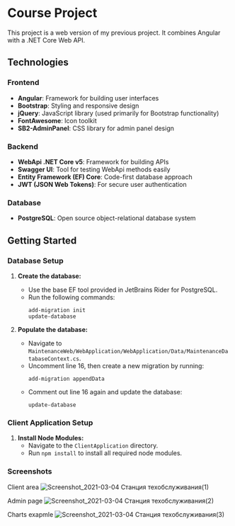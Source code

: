 # Course Project

This project is a web version of my previous project. It combines Angular with a .NET Core Web API.

## Technologies

### Frontend
- **Angular**: Framework for building user interfaces
- **Bootstrap**: Styling and responsive design
- **jQuery**: JavaScript library (used primarily for Bootstrap functionality)
- **FontAwesome**: Icon toolkit
- **SB2-AdminPanel**: CSS library for admin panel design

### Backend
- **WebApi .NET Core v5**: Framework for building APIs
- **Swagger UI**: Tool for testing WebApi methods easily
- **Entity Framework (EF) Core**: Code-first database approach
- **JWT (JSON Web Tokens)**: For secure user authentication

### Database
- **PostgreSQL**: Open source object-relational database system

## Getting Started

### Database Setup

1. **Create the database:**
   - Use the base EF tool provided in JetBrains Rider for PostgreSQL.
   - Run the following commands:
     ```
     add-migration init
     update-database
     ```

2. **Populate the database:**
   - Navigate to `MaintenanceWeb/WebApplication/WebApplication/Data/MaintenanceDatabaseContext.cs`.
   - Uncomment line 16, then create a new migration by running:
     ```
     add-migration appendData
     ```
   - Comment out line 16 again and update the database:
     ```
     update-database
     ```

### Client Application Setup

1. **Install Node Modules:**
   - Navigate to the `ClientApplication` directory.
   - Run `npm install` to install all required node modules.


### Screenshots

Client area
![Screenshot_2021-03-04 Станция техобслуживания(1)](https://user-images.githubusercontent.com/60642588/109949727-60999e00-7ce4-11eb-95dc-1d67fae9ec70.png)

Admin page
![Screenshot_2021-03-04 Станция техобслуживания(2)](https://user-images.githubusercontent.com/60642588/109949726-5f687100-7ce4-11eb-95b3-1599f2ce8861.png)

Charts exapmle
![Screenshot_2021-03-04 Станция техобслуживания(3)](https://user-images.githubusercontent.com/60642588/109949730-61323480-7ce4-11eb-825d-121bde91bf62.png)
